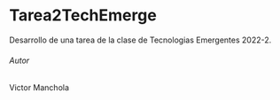 # Tarea2TechEmerge
Desarrollo de una tarea de la clase de Tecnologias Emergentes 2022-2.

###### Autor
Victor Manchola
